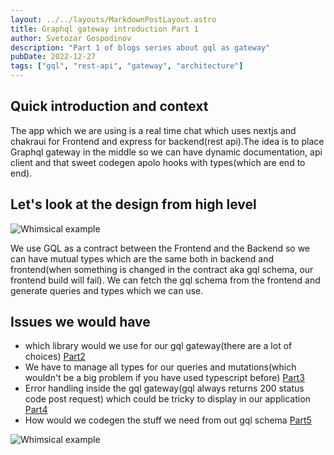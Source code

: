 ```yaml
---
layout: ../../layouts/MarkdownPostLayout.astro
title: Graphql gateway introduction Part 1
author: Svetozar Gospodinov
description: "Part 1 of blogs series about gql as gateway"
pubDate: 2022-12-27
tags: ["gql", "rest-api", "gateway", "architecture"]
---
```


## Quick introduction and context

The app which we are using is a real time chat which uses nextjs and chakraui for Frontend and express for backend(rest api).The idea is to place Graphql gateway in the middle so we can have dynamic documentation, api client and that sweet codegen apolo hooks with types(which are end to end).

## Let's look at the design from high level

![Whimsical example](/images/Gql_Gateway.png "Whimsical example")

We use GQL as a contract between the Frontend and the Backend so we can have mutual types which are the same both in backend and frontend(when something is changed in the contract aka gql schema, our frontend build will fail). We can fetch the gql schema from the frontend and generate queries and types which we can use.

## Issues we would have

- which library would we use for our gql gateway(there are a lot of choices) [Part2](/posts/ChoosingGqlLibrary)
- We have to manage all types for our queries and mutations(which wouldn't be a big problem if you have used typescript before) [Part3](/posts/GqlSchema)
- Error handling inside the gql gateway(gql always returns 200 status code post request) which could be tricky to display in our application [Part4](/posts/GqlErrorHandling)
- How would we codegen the stuff we need from out gql schema [Part5](/posts/GqlCodegen)

![Whimsical example](/images/GQL_GATEWAY_PROS_CONS.png "Whimsical example")
